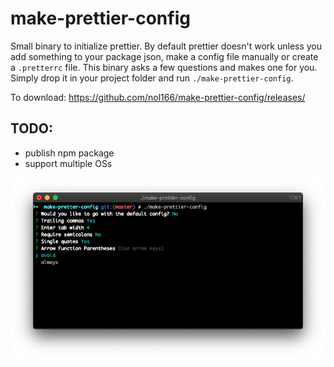 # make-prettier-config

Small binary to initialize prettier. By default prettier doesn't work unless you add something to your package json, make a config file manually or create a `.pretterrc` file. This binary asks a few questions and makes one for you. Simply drop it in your project folder and run `./make-prettier-config`.

To download: https://github.com/nol166/make-prettier-config/releases/

## TODO:
- publish npm package
- support multiple OSs


<img src='./assets/screen.png'>